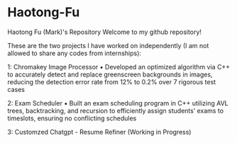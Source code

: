 # Haotong-Fu
Haotong Fu (Mark)'s Repository
Welcome to my github repository!

These are the two projects I have worked on independently (I am not allowed to share any codes from internships):

1: Chromakey Image Processor
▪ Developed an optimized algorithm via C++ to accurately detect and replace greenscreen backgrounds in images, reducing the detection error rate from 12% to 0.2% over 7 rigorous test cases

2: Exam Scheduler
▪ Built an exam scheduling program in C++ utilizing AVL trees, backtracking, and recursion to efficiently assign students’ exams to timeslots, ensuring no conflicting schedules

3: Customzed Chatgpt - Resume Refiner (Working in Progress)
